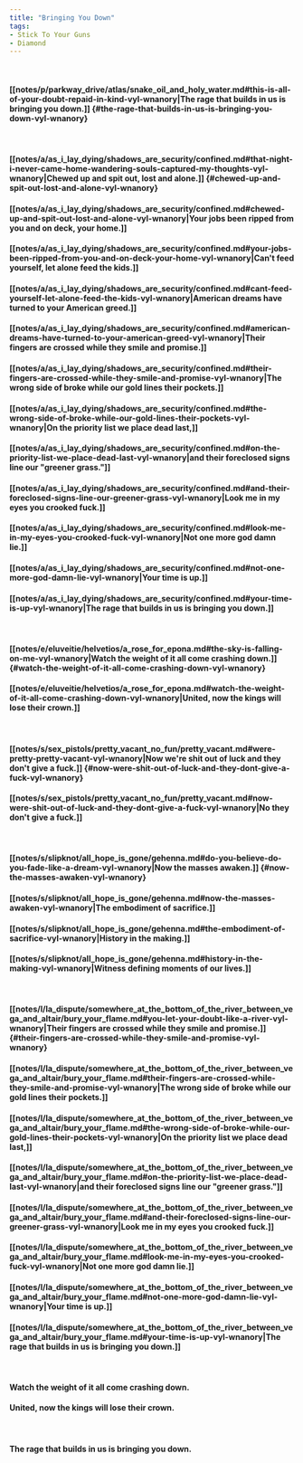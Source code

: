 ```yaml
---
title: "Bringing You Down"
tags:
- Stick To Your Guns
- Diamond
---
```

&nbsp;
#### [[notes/p/parkway_drive/atlas/snake_oil_and_holy_water.md#this-is-all-of-your-doubt-repaid-in-kind-vyl-wnanory|The rage that builds in us is bringing you down.]] {#the-rage-that-builds-in-us-is-bringing-you-down-vyl-wnanory}
&nbsp;
#### [[notes/a/as_i_lay_dying/shadows_are_security/confined.md#that-night-i-never-came-home-wandering-souls-captured-my-thoughts-vyl-wnanory|Chewed up and spit out, lost and alone.]] {#chewed-up-and-spit-out-lost-and-alone-vyl-wnanory}
#### [[notes/a/as_i_lay_dying/shadows_are_security/confined.md#chewed-up-and-spit-out-lost-and-alone-vyl-wnanory|Your jobs been ripped from you and on deck, your home.]]
#### [[notes/a/as_i_lay_dying/shadows_are_security/confined.md#your-jobs-been-ripped-from-you-and-on-deck-your-home-vyl-wnanory|Can't feed yourself, let alone feed the kids.]]
#### [[notes/a/as_i_lay_dying/shadows_are_security/confined.md#cant-feed-yourself-let-alone-feed-the-kids-vyl-wnanory|American dreams have turned to your American greed.]]
#### [[notes/a/as_i_lay_dying/shadows_are_security/confined.md#american-dreams-have-turned-to-your-american-greed-vyl-wnanory|Their fingers are crossed while they smile and promise.]]
#### [[notes/a/as_i_lay_dying/shadows_are_security/confined.md#their-fingers-are-crossed-while-they-smile-and-promise-vyl-wnanory|The wrong side of broke while our gold lines their pockets.]]
#### [[notes/a/as_i_lay_dying/shadows_are_security/confined.md#the-wrong-side-of-broke-while-our-gold-lines-their-pockets-vyl-wnanory|On the priority list we place dead last,]]
#### [[notes/a/as_i_lay_dying/shadows_are_security/confined.md#on-the-priority-list-we-place-dead-last-vyl-wnanory|and their foreclosed signs line our "greener grass."]]
#### [[notes/a/as_i_lay_dying/shadows_are_security/confined.md#and-their-foreclosed-signs-line-our-greener-grass-vyl-wnanory|Look me in my eyes you crooked fuck.]]
#### [[notes/a/as_i_lay_dying/shadows_are_security/confined.md#look-me-in-my-eyes-you-crooked-fuck-vyl-wnanory|Not one more god damn lie.]]
#### [[notes/a/as_i_lay_dying/shadows_are_security/confined.md#not-one-more-god-damn-lie-vyl-wnanory|Your time is up.]]
#### [[notes/a/as_i_lay_dying/shadows_are_security/confined.md#your-time-is-up-vyl-wnanory|The rage that builds in us is bringing you down.]]
&nbsp;
#### [[notes/e/eluveitie/helvetios/a_rose_for_epona.md#the-sky-is-falling-on-me-vyl-wnanory|Watch the weight of it all come crashing down.]] {#watch-the-weight-of-it-all-come-crashing-down-vyl-wnanory}
#### [[notes/e/eluveitie/helvetios/a_rose_for_epona.md#watch-the-weight-of-it-all-come-crashing-down-vyl-wnanory|United, now the kings will lose their crown.]]
&nbsp;
#### [[notes/s/sex_pistols/pretty_vacant_no_fun/pretty_vacant.md#were-pretty-pretty-vacant-vyl-wnanory|Now we're shit out of luck and they don't give a fuck.]] {#now-were-shit-out-of-luck-and-they-dont-give-a-fuck-vyl-wnanory}
#### [[notes/s/sex_pistols/pretty_vacant_no_fun/pretty_vacant.md#now-were-shit-out-of-luck-and-they-dont-give-a-fuck-vyl-wnanory|No they don't give a fuck.]]
&nbsp;
#### [[notes/s/slipknot/all_hope_is_gone/gehenna.md#do-you-believe-do-you-fade-like-a-dream-vyl-wnanory|Now the masses awaken.]] {#now-the-masses-awaken-vyl-wnanory}
#### [[notes/s/slipknot/all_hope_is_gone/gehenna.md#now-the-masses-awaken-vyl-wnanory|The embodiment of sacrifice.]]
#### [[notes/s/slipknot/all_hope_is_gone/gehenna.md#the-embodiment-of-sacrifice-vyl-wnanory|History in the making.]]
#### [[notes/s/slipknot/all_hope_is_gone/gehenna.md#history-in-the-making-vyl-wnanory|Witness defining moments of our lives.]]
&nbsp;
#### [[notes/l/la_dispute/somewhere_at_the_bottom_of_the_river_between_vega_and_altair/bury_your_flame.md#you-let-your-doubt-like-a-river-vyl-wnanory|Their fingers are crossed while they smile and promise.]] {#their-fingers-are-crossed-while-they-smile-and-promise-vyl-wnanory}
#### [[notes/l/la_dispute/somewhere_at_the_bottom_of_the_river_between_vega_and_altair/bury_your_flame.md#their-fingers-are-crossed-while-they-smile-and-promise-vyl-wnanory|The wrong side of broke while our gold lines their pockets.]]
#### [[notes/l/la_dispute/somewhere_at_the_bottom_of_the_river_between_vega_and_altair/bury_your_flame.md#the-wrong-side-of-broke-while-our-gold-lines-their-pockets-vyl-wnanory|On the priority list we place dead last,]]
#### [[notes/l/la_dispute/somewhere_at_the_bottom_of_the_river_between_vega_and_altair/bury_your_flame.md#on-the-priority-list-we-place-dead-last-vyl-wnanory|and their foreclosed signs line our "greener grass."]]
#### [[notes/l/la_dispute/somewhere_at_the_bottom_of_the_river_between_vega_and_altair/bury_your_flame.md#and-their-foreclosed-signs-line-our-greener-grass-vyl-wnanory|Look me in my eyes you crooked fuck.]]
#### [[notes/l/la_dispute/somewhere_at_the_bottom_of_the_river_between_vega_and_altair/bury_your_flame.md#look-me-in-my-eyes-you-crooked-fuck-vyl-wnanory|Not one more god damn lie.]]
#### [[notes/l/la_dispute/somewhere_at_the_bottom_of_the_river_between_vega_and_altair/bury_your_flame.md#not-one-more-god-damn-lie-vyl-wnanory|Your time is up.]]
#### [[notes/l/la_dispute/somewhere_at_the_bottom_of_the_river_between_vega_and_altair/bury_your_flame.md#your-time-is-up-vyl-wnanory|The rage that builds in us is bringing you down.]]
&nbsp;
#### Watch the weight of it all come crashing down.
#### United, now the kings will lose their crown.
&nbsp;
#### The rage that builds in us is bringing you down.
